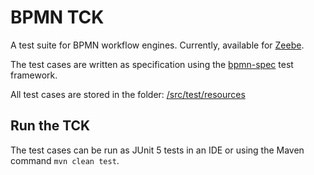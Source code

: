 # BPMN TCK

A test suite for BPMN workflow engines. Currently, available for [Zeebe](https://github.com/zeebe-io/zeebe).

The test cases are written as specification using the [bpmn-spec](https://github.com/saig0/bpmn-spec) test framework.

All test cases are stored in the folder: [/src/test/resources](/src/test/resources)

## Run the TCK

The test cases can be run as JUnit 5 tests in an IDE or using the Maven command `mvn clean test`.
